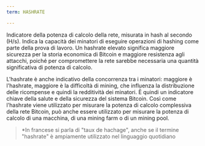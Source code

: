 ```yaml
---
term: HASHRATE

---
```

Indicatore della potenza di calcolo della rete, misurata in hash al secondo (H/s). Indica la capacità dei minatori di eseguire operazioni di hashing come parte della prova di lavoro. Un hashrate elevato significa maggiore sicurezza per la storia economica di Bitcoin e maggiore resistenza agli attacchi, poiché per compromettere la rete sarebbe necessaria una quantità significativa di potenza di calcolo.

L'hashrate è anche indicativo della concorrenza tra i minatori: maggiore è l'hashrate, maggiore è la difficoltà di mining, che influenza la distribuzione delle ricompense e quindi la redditività dei minatori. È quindi un indicatore chiave della salute e della sicurezza del sistema Bitcoin. Così come l'hashrate viene utilizzato per misurare la potenza di calcolo complessiva della rete Bitcoin, può anche essere utilizzato per misurare la potenza di calcolo di una macchina, di una mining farm o di un mining pool.

> *In francese si parla di "taux de hachage", anche se il termine "hashrate" è ampiamente utilizzato nel linguaggio quotidiano